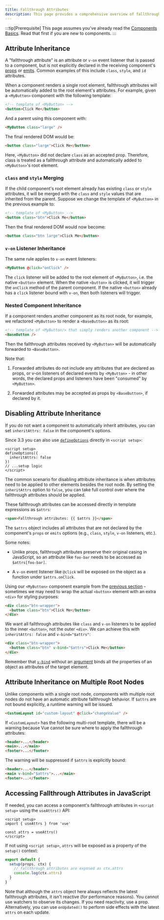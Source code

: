 ```yaml
---
title: Fallthrough Attributes
description: This page provides a comprehensive overview of fallthrough attributes in Vue.js.
---
```


:::tip[Prerequisite]
This page assumes you've already read the <span class="custom-link">[Components Basics](https://vuejs.org/guide/essentials/component-basics)</span>. Read that first if you are new to components.
:::


## Attribute Inheritance​

A "fallthrough attribute" is an attribute or `v-on` event listener that is passed to a component, but is not explicitly declared in the receiving component's <span class="custom-link">[props](/components/props/)</span> or <span class="custom-link">[emits](/components/events/)</span>. Common examples of this include `class`, `style`, and `id` attributes.

When a component renders a single root element, fallthrough attributes will be automatically added to the root element's attributes. For example, given a `<MyButton>` component with the following template:

```html
<!-- template of <MyButton> -->
<button>Click Me</button>
```

And a parent using this component with:

```html
<MyButton class="large" />
```

The final rendered DOM would be:

```html
<button class="large">Click Me</button>
```

Here, `<MyButton>` did not declare `class` as an accepted prop. Therefore, class is treated as a fallthrough attribute and automatically added to `<MyButton>`'s root element.

### `class` and `style` Merging​

If the child component's root element already has existing `class` or `style` attributes, it will be merged with the `class` and `style` values that are inherited from the parent. Suppose we change the template of `<MyButton>` in the previous example to:


```html
<!-- template of <MyButton> -->
<button class="btn">Click Me</button>
```

Then the final rendered DOM would now become:

```html
<button class="btn large">Click Me</button>
```

### `v-on` Listener Inheritance​

The same rule applies to `v-on` event listeners:

```html
<MyButton @click="onClick" />
```

The `click` listener will be added to the root element of `<MyButton>`, i.e. the native `<button>` element. When the native `<button>` is clicked, it will trigger the `onClick` method of the parent component. If the native `<button>` already has a `click` listener bound with `v-on`, then both listeners will trigger.


### Nested Component Inheritance​

If a component renders another component as its root node, for example, we refactored `<MyButton>` to render a `<BaseButton>` as its root:

```html
<!-- template of <MyButton/> that simply renders another component -->
<BaseButton />
```

Then the fallthrough attributes received by `<MyButton>` will be automatically forwarded to `<BaseButton>`.

Note that:

1. Forwarded attributes do not include any attributes that are declared as props, or v-on listeners of declared events by `<MyButton>` - in other words, the declared props and listeners have been "consumed" by `<MyButton>`.

2. Forwarded attributes may be accepted as props by `<BaseButton>`, if declared by it.

## Disabling Attribute Inheritance​

If you do not want a component to automatically inherit attributes, you can set `inheritAttrs: false` in the component's options.

Since 3.3 you can also use <span class="custom-link">[`defineOptions`](https://vuejs.org/api/sfc-script-setup.html#defineoptions)</span> directly in `<script setup>`:


```vue
<script setup>
defineOptions({
  inheritAttrs: false
})
// ...setup logic
</script>
```

The common scenario for disabling attribute inheritance is when attributes need to be applied to other elements besides the root node. By setting the `inheritAttrs` option to `false`, you can take full control over where the fallthrough attributes should be applied.

These fallthrough attributes can be accessed directly in template expressions as `$attrs`:

```html
<span>Fallthrough attributes: {{ $attrs }}</span>
```

The `$attrs` object includes all attributes that are not declared by the component's `props` or `emits` options (e.g., `class`, `style`, `v-on` listeners, etc.).

Some notes:

* Unlike props, fallthrough attributes preserve their original casing in JavaScript, so an attribute like `foo-bar` needs to be accessed as `$attrs[foo-bar]`.

* A `v-on` event listener like `@click` will be exposed on the object as a function under `$attrs.onClick`.

Using our `<MyButton>` component example from the <span class="custom-link">[previous section](/components/attribute/#attribute-inheritance)</span> - sometimes we may need to wrap the actual `<button>` element with an extra `<div>` for styling purposes:


```html
<div class="btn-wrapper">
  <button class="btn">Click Me</button>
</div>
```

We want all fallthrough attributes like `class` and `v-on` listeners to be applied to the inner `<button>`, not the outer `<div>`. We can achieve this with `inheritAttrs: false` and `v-bind="$attrs"`:


```html
<div class="btn-wrapper">
  <button class="btn" v-bind="$attrs">Click Me</button>
</div>
```


Remember that <span class="custom-link">[`v-bind`](/essentials/template/#dynamically-binding-multiple-attributes)</span> without an <span class="custom-link">[argument](/essentials/template/#dynamically-binding-multiple-attributes)</span> binds all the properties of an object as attributes of the target element.

## Attribute Inheritance on Multiple Root Nodes​

Unlike components with a single root node, components with multiple root nodes do not have an automatic attribute fallthrough behavior. If `$attrs` are not bound explicitly, a runtime warning will be issued.

```html
<CustomLayout id="custom-layout" @click="changeValue" />
```

If `<CustomLayout>` has the following multi-root template, there will be a warning because Vue cannot be sure where to apply the fallthrough attributes:


```html
<header>...</header>
<main>...</main>
<footer>...</footer>
```

The warning will be suppressed if `$attrs` is explicitly bound:

```html
<header>...</header>
<main v-bind="$attrs">...</main>
<footer>...</footer>
```

## Accessing Fallthrough Attributes in JavaScript​

If needed, you can access a component's fallthrough attributes in `<script setup>` using the `useAttrs()` API:


```vue
<script setup>
import { useAttrs } from 'vue'

const attrs = useAttrs()
</script>
```

If not using `<script setup>`, `attrs` will be exposed as a property of the `setup()` context:


```js
export default {
  setup(props, ctx) {
    // fallthrough attributes are exposed as ctx.attrs
    console.log(ctx.attrs)
  }
}
```

Note that although the `attrs` object here always reflects the latest fallthrough attributes, it isn't reactive (for performance reasons). You cannot use watchers to observe its changes. If you need reactivity, use a prop. Alternatively, you can use `onUpdated()` to perform side effects with the latest `attrs` on each update.